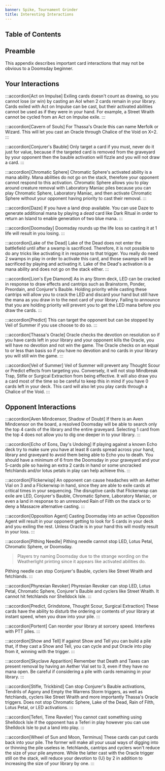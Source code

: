 ```yaml
---
banner: Spike, Tournament Grinder
title: Interesting Interactions
---
```


## Table of Contents

## Preamble

This appendix describes important card interactions that may not be obvious to a
Doomsday beginner.

## Your Interactions

:::accordion[Act on Impulse]
Exiling cards doesn't count as drawing, so you cannot lose (or win) by casting
an AoI when 2 cards remain in your library. Cards exiled with Act on Impulse can
be cast, but their activated abilities cannot be used as if they were in your
hand. For example, a Street Wraith cannot be cycled from an Act on Impulse
exile.
:::

:::accordion[Cavern of Souls]
For Thassa's Oracle this can name Merfolk or Wizard. This will let you cast an
Oracle through Chalice of the Void on X=2.
:::

:::accordion[Conjurer's Bauble]
Only target a card if you must, never do it just for value, because if the
targeted card is removed from the graveyard by your opponent then the bauble
activation will fizzle and you will not draw a card.
:::

:::accordion[Chromatic Sphere]
Chromatic Sphere's activated ability is a mana ability. Mana abilities do not go
on the stack, therefore your opponent cannot respond to this activation.
Chromatic Sphere allows you to play around creature removal with Laboratory
Maniac piles because you can play Chromatic Sphere, Laboratory Maniac, and then
activate Chromatic Sphere without your opponent having priority to cast their
removal.
:::

:::accordion[Daze]
If you have a land drop available. You can use Daze to generate additional mana
by playing a _dead_ card like Dark Ritual in order to return an Island to enable
generation of two blue mana.
:::

:::accordion[Doomsday]
Doomsday rounds up the life loss so casting it at 1 life will result in you
losing.
:::

:::accordion[Lake of the Dead]
Lake of the Dead does not enter the battlefield until after a swamp is
sacrificed. Therefore, it is not possible to do any tricks like activating it in
response to that trigger. You really do need 2 swamps in play in order to
activate this card, and those swamps will be sacrificed by playing and
activating it. Lake of the Dead's activation is a mana ability and does not go
on the stack either.
:::

:::accordion[Lion's Eye Diamond]
As in any Storm deck, LED can be cracked in response to draw effects and
cantrips such as Brainstorm, Ponder, Preordain, and Conjurer's Bauble. Holding
priority while casting these cantrips will allow you to crack the LED and
discard your hand but still have the mana as you draw in to the next card of
your library. Failing to announce that you are holding priority will prevent you
to get the LED mana before you draw the cards.
:::

:::accordion[Predict]
This can target the opponent but can be stopped by Veil of Summer if you use
choose to do so.
:::

:::accordion[Thassa's Oracle]
Oracle checks the devotion on resolution so if you have cards left in your
library and your opponent kills the Oracle, you will have no devotion and not
win the game. The Oracle checks on an equal to or less than basis so if you have
no devotion and no cards in your library you will still win the game.
:::

:::accordion[Veil of Summer]
Veil of Summer will prevent any Thought Scour or Predict effects from targeting
you. Conversely, it will not stop Mindbreak Trap, Stifle or Surgical Extraction
from being effective. It will also draw you a card most of the time so be
careful to keep this in mind if you have 0 cards left in your deck. This card
will also let you play cards through a Chalice of the Void.
:::

## Opponent Interactions

:::accordion[Aven Mindcensor, Shadow of Doubt]
If there is an Aven Mindcensor on the board, a resolved Doomsday will be able to
search only the top 4 cards of the library and the entire graveyard. Selecting 1
card from the top 4 does not allow you to dig one deeper in to your library.
:::

:::accordion[Echo of Eons, Day's Undoing]
If playing against a known Echo deck try to make sure you have at least 8 cards
spread across your hand, library and graveyard to avoid them being able to Echo
you to death. You should have a minimum of 6 from the Doomsday in your graveyard
and your 5-cards pile so having an extra 2 cards in hand or some uncracked
fetchlands and/or lotus petals in play can help achieve this.
:::

:::accordion[Flickerwisp]
An opponent can cause headaches with an Aether Vial on 3 and a Flickerwisp in
hand, since they are able to exile cards at critical times in your sequencing.
The disruptive cards that Flickerwisp can exile are LED, Conjurer's Bauble,
Chromatic Sphere, Laboratory Maniac, or even a land in response to an unresolved
Rain of Filth on the stack or to deny a Massacre alternative casting.
:::

:::accordion[Opposition Agent]
Casting Doomsday into an active Opposition Agent will result in your opponent
getting to look for 5 cards in your deck and you exiling the rest. Unless Oracle
is in your hand this will mostly result in your loss.
:::

:::accordion[Pithing Needle]
Pithing needle cannot stop LED, Lotus Petal, Chromatic Sphere, or Doomsday.

> Players try naming Doomsday due to the strange wording on the Weatherlight
> printing since it appears like activated abilities do.

Pithing needle can stop Conjurer's Bauble, cyclers like Street Wraith and
fetchlands.
:::

:::accordion[Phyrexian Revoker]
Phyrexian Revoker can stop LED, Lotus Petal, Chromatic Sphere, Conjurer's Bauble
and cyclers like Street Wraith. It cannot hit fetchlands nor Shelldock Isle.
:::

:::accordion[Predict, Grindstone, Thought Scour, Surgical Extraction]
These cards have the ability to disturb the ordering or contents of your library
at instant speed, when you draw into your pile.
:::

:::accordion[Portent]
Can reorder your library at sorcery speed. Interferes with PTT piles.
:::

:::accordion[Show and Tell]
If against Show and Tell you can build a pile that, if they cast a Show and
Tell, you can cycle and put Oracle into play from it, winning with the trigger.
:::

:::accordion[Skyclave Apparition]
Remember that Death and Taxes can present removal by having an Aether Vial set
to 3, even if they have no mana open. Be careful if considering a pile with
cards remaining in your library.
:::

:::accordion[Stifle, Trickbind]
Can stop Conjurer's Bauble activations, Tendrils of Agony and Empty the Warrens
Storm triggers, as well as fetchlands, cyclers like Street Wraith and more
importantly Thassa's Oracle triggers. Does not stop Chromatic Sphere, Lake of
the Dead, Rain of Filth, Lotus Petal, or LED activations.
:::

:::accordion[Teferi, Time Raveler]
You cannot cast something using Shelldock Isle if the opponent has a Teferi in
play however you can use Shelldock Isle to put a land into play.
:::

:::accordion[Wheel of Sun and Moon, Terminus]
These cards can put cards back into your pile. The former will make all your
usual ways of digging into or thinning the pile useless ie. fetchlands, cantrips
and cyclers won't reduce the size of your pile anymore. While the latter cast
with the Oracle trigger still on the stack, will reduce your devotion to {U} by
2 in addition to increasing the size of your library by one.
:::
